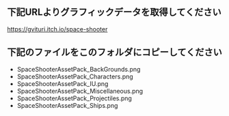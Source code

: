 
## 下記URLよりグラフィックデータを取得してください
https://gvituri.itch.io/space-shooter


## 下記のファイルをこのフォルダにコピーしてください
- SpaceShooterAssetPack_BackGrounds.png
- SpaceShooterAssetPack_Characters.png
- SpaceShooterAssetPack_IU.png
- SpaceShooterAssetPack_Miscellaneous.png
- SpaceShooterAssetPack_Projectiles.png
- SpaceShooterAssetPack_Ships.png
